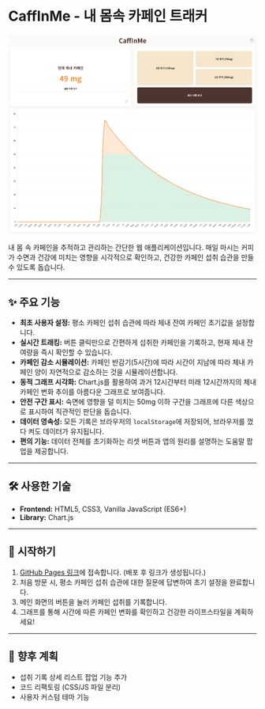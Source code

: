 # CaffInMe - 내 몸속 카페인 트래커

![CaffInMe](CaffInMe.png)

내 몸 속 카페인을 추적하고 관리하는 간단한 웹 애플리케이션입니다. 매일 마시는 커피가 수면과 건강에 미치는 영향을 시각적으로 확인하고, 건강한 카페인 섭취 습관을 만들 수 있도록 돕습니다.

---

## ✨ 주요 기능

- **최초 사용자 설정:** 평소 카페인 섭취 습관에 따라 체내 잔여 카페인 초기값을 설정합니다.
- **실시간 트래킹:** 버튼 클릭만으로 간편하게 섭취한 카페인을 기록하고, 현재 체내 잔여량을 즉시 확인할 수 있습니다.
- **카페인 감소 시뮬레이션:** 카페인 반감기(5시간)에 따라 시간이 지남에 따라 체내 카페인 양이 자연적으로 감소하는 것을 시뮬레이션합니다.
- **동적 그래프 시각화:** Chart.js를 활용하여 과거 12시간부터 미래 12시간까지의 체내 카페인 변화 추이를 아름다운 그래프로 보여줍니다.
- **안전 구간 표시:** 숙면에 영향을 덜 미치는 50mg 이하 구간을 그래프에 다른 색상으로 표시하여 직관적인 판단을 돕습니다.
- **데이터 영속성:** 모든 기록은 브라우저의 `localStorage`에 저장되어, 브라우저를 껐다 켜도 데이터가 유지됩니다.
- **편의 기능:** 데이터 전체를 초기화하는 리셋 버튼과 앱의 원리를 설명하는 도움말 팝업을 제공합니다.

---

## 🛠 사용한 기술

- **Frontend:** HTML5, CSS3, Vanilla JavaScript (ES6+)
- **Library:** Chart.js

---

## 🚀 시작하기

1.  [GitHub Pages 링크](https://your-username.github.io/CaffInMe/)에 접속합니다. (배포 후 링크가 생성됩니다.)
2.  처음 방문 시, 평소 카페인 섭취 습관에 대한 질문에 답변하여 초기 설정을 완료합니다.
3.  메인 화면의 버튼을 눌러 카페인 섭취를 기록합니다.
4.  그래프를 통해 시간에 따른 카페인 변화를 확인하고 건강한 라이프스타일을 계획하세요!

---

## 📝 향후 계획

- 섭취 기록 상세 리스트 팝업 기능 추가
- 코드 리팩토링 (CSS/JS 파일 분리)
- 사용자 커스텀 테마 기능
